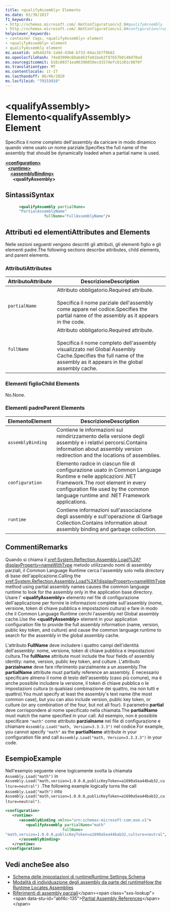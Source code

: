 ```yaml
---
title: <qualifyAssembly> Elemento
ms.date: 03/30/2017
f1_keywords:
- http://schemas.microsoft.com/.NetConfiguration/v2.0#qualifyAssembly
- http://schemas.microsoft.com/.NetConfiguration/v2.0#configuration/runtime/assemblyBinding/qualifyAssembly
helpviewer_keywords:
- container tags, <qualifyAssembly> element
- <qualifyAssembly> element
- qualifyAssembly element
ms.assetid: ad6442f6-1a9d-43b6-b733-04ac1b7f9b82
ms.openlocfilehash: 74e83900c68ab4b3fe01beb3f97657b0140d78ad
ms.sourcegitcommit: b16c00371ea06398859ecd157defc81301c9070f
ms.translationtype: MT
ms.contentlocale: it-IT
ms.lasthandoff: 06/06/2020
ms.locfileid: "79153919"
---
```

# <a name="qualifyassembly-element"></a><span data-ttu-id="abf4c-102">\<qualifyAssembly> Elemento</span><span class="sxs-lookup"><span data-stu-id="abf4c-102">\<qualifyAssembly> Element</span></span>
<span data-ttu-id="abf4c-103">Specifica il nome completo dell'assembly da caricare in modo dinamico quando viene usato un nome parziale.</span><span class="sxs-lookup"><span data-stu-id="abf4c-103">Specifies the full name of the assembly that should be dynamically loaded when a partial name is used.</span></span>  
  
[**\<configuration>**](../configuration-element.md)\
&nbsp;&nbsp;[**\<runtime>**](runtime-element.md)\
&nbsp;&nbsp;&nbsp;&nbsp;[**\<assemblyBinding>**](assemblybinding-element-for-runtime.md)\
&nbsp;&nbsp;&nbsp;&nbsp;&nbsp;&nbsp;**\<qualifyAssembly>**  
  
## <a name="syntax"></a><span data-ttu-id="abf4c-104">Sintassi</span><span class="sxs-lookup"><span data-stu-id="abf4c-104">Syntax</span></span>  
  
```xml  
      <qualifyAssembly partialName=  
      "PartialAssemblyName"  
                 fullName="FullAssemblyName"/>  
```  
  
## <a name="attributes-and-elements"></a><span data-ttu-id="abf4c-105">Attributi ed elementi</span><span class="sxs-lookup"><span data-stu-id="abf4c-105">Attributes and Elements</span></span>  
 <span data-ttu-id="abf4c-106">Nelle sezioni seguenti vengono descritti gli attributi, gli elementi figlio e gli elementi padre.</span><span class="sxs-lookup"><span data-stu-id="abf4c-106">The following sections describe attributes, child elements, and parent elements.</span></span>  
  
### <a name="attributes"></a><span data-ttu-id="abf4c-107">Attributi</span><span class="sxs-lookup"><span data-stu-id="abf4c-107">Attributes</span></span>  
  
|<span data-ttu-id="abf4c-108">Attributo</span><span class="sxs-lookup"><span data-stu-id="abf4c-108">Attribute</span></span>|<span data-ttu-id="abf4c-109">Descrizione</span><span class="sxs-lookup"><span data-stu-id="abf4c-109">Description</span></span>|  
|---------------|-----------------|  
|`partialName`|<span data-ttu-id="abf4c-110">Attributo obbligatorio.</span><span class="sxs-lookup"><span data-stu-id="abf4c-110">Required attribute.</span></span><br /><br /> <span data-ttu-id="abf4c-111">Specifica il nome parziale dell'assembly come appare nel codice.</span><span class="sxs-lookup"><span data-stu-id="abf4c-111">Specifies the partial name of the assembly as it appears in the code.</span></span>|  
|`fullName`|<span data-ttu-id="abf4c-112">Attributo obbligatorio.</span><span class="sxs-lookup"><span data-stu-id="abf4c-112">Required attribute.</span></span><br /><br /> <span data-ttu-id="abf4c-113">Specifica il nome completo dell'assembly visualizzato nel Global Assembly Cache.</span><span class="sxs-lookup"><span data-stu-id="abf4c-113">Specifies the full name of the assembly as it appears in the global assembly cache.</span></span>|  
  
### <a name="child-elements"></a><span data-ttu-id="abf4c-114">Elementi figlio</span><span class="sxs-lookup"><span data-stu-id="abf4c-114">Child Elements</span></span>  
 <span data-ttu-id="abf4c-115">No.</span><span class="sxs-lookup"><span data-stu-id="abf4c-115">None.</span></span>  
  
### <a name="parent-elements"></a><span data-ttu-id="abf4c-116">Elementi padre</span><span class="sxs-lookup"><span data-stu-id="abf4c-116">Parent Elements</span></span>  
  
|<span data-ttu-id="abf4c-117">Elemento</span><span class="sxs-lookup"><span data-stu-id="abf4c-117">Element</span></span>|<span data-ttu-id="abf4c-118">Descrizione</span><span class="sxs-lookup"><span data-stu-id="abf4c-118">Description</span></span>|  
|-------------|-----------------|  
|`assemblyBinding`|<span data-ttu-id="abf4c-119">Contiene le informazioni sul reindirizzamento della versione degli assembly e i relativi percorsi.</span><span class="sxs-lookup"><span data-stu-id="abf4c-119">Contains information about assembly version redirection and the locations of assemblies.</span></span>|  
|`configuration`|<span data-ttu-id="abf4c-120">Elemento radice in ciascun file di configurazione usato in Common Language Runtime e nelle applicazioni .NET Framework.</span><span class="sxs-lookup"><span data-stu-id="abf4c-120">The root element in every configuration file used by the common language runtime and .NET Framework applications.</span></span>|  
|`runtime`|<span data-ttu-id="abf4c-121">Contiene informazioni sull'associazione degli assembly e sull'operazione di Garbage Collection.</span><span class="sxs-lookup"><span data-stu-id="abf4c-121">Contains information about assembly binding and garbage collection.</span></span>|  
  
## <a name="remarks"></a><span data-ttu-id="abf4c-122">Commenti</span><span class="sxs-lookup"><span data-stu-id="abf4c-122">Remarks</span></span>  
 <span data-ttu-id="abf4c-123">Quando si chiama il <xref:System.Reflection.Assembly.Load%2A?displayProperty=nameWithType> metodo utilizzando nomi di assembly parziali, il Common Language Runtime cerca l'assembly solo nella directory di base dell'applicazione.</span><span class="sxs-lookup"><span data-stu-id="abf4c-123">Calling the <xref:System.Reflection.Assembly.Load%2A?displayProperty=nameWithType> method using partial assembly names causes the common language runtime to look for the assembly only in the application base directory.</span></span> <span data-ttu-id="abf4c-124">Usare l' **\<qualifyAssembly>** elemento nel file di configurazione dell'applicazione per fornire le informazioni complete sull'assembly (nome, versione, token di chiave pubblica e impostazioni cultura) e fare in modo che il Common Language Runtime cerchi l'assembly nel Global assembly cache.</span><span class="sxs-lookup"><span data-stu-id="abf4c-124">Use the **\<qualifyAssembly>** element in your application configuration file to provide the full assembly information (name, version, public key token, and culture) and cause the common language runtime to search for the assembly in the global assembly cache.</span></span>  
  
 <span data-ttu-id="abf4c-125">L'attributo **FullName** deve includere i quattro campi dell'identità dell'assembly: nome, versione, token di chiave pubblica e impostazioni cultura.</span><span class="sxs-lookup"><span data-stu-id="abf4c-125">The **fullName** attribute must include the four fields of assembly identity: name, version, public key token, and culture.</span></span> <span data-ttu-id="abf4c-126">L'attributo **parzialname** deve fare riferimento parzialmente a un assembly.</span><span class="sxs-lookup"><span data-stu-id="abf4c-126">The **partialName** attribute must partially reference an assembly.</span></span> <span data-ttu-id="abf4c-127">È necessario specificare almeno il nome di testo dell'assembly (caso più comune), ma è anche possibile includere la versione, il token di chiave pubblica o le impostazioni cultura (o qualsiasi combinazione dei quattro, ma non tutti e quattro).</span><span class="sxs-lookup"><span data-stu-id="abf4c-127">You must specify at least the assembly's text name (the most common case), but you can also include version, public key token, or culture (or any combination of the four, but not all four).</span></span> <span data-ttu-id="abf4c-128">Il parametro **partial** deve corrispondere al nome specificato nella chiamata.</span><span class="sxs-lookup"><span data-stu-id="abf4c-128">The **partialName** must match the name specified in your call.</span></span> <span data-ttu-id="abf4c-129">Ad esempio, non è possibile specificare `"math"` come attributo **parzialname** nel file di configurazione e chiamare `Assembly.Load("math, Version=3.3.3.3")` nel codice.</span><span class="sxs-lookup"><span data-stu-id="abf4c-129">For example, you cannot specify `"math"` as the **partialName** attribute in your configuration file and call `Assembly.Load("math, Version=3.3.3.3")` in your code.</span></span>  
  
## <a name="example"></a><span data-ttu-id="abf4c-130">Esempio</span><span class="sxs-lookup"><span data-stu-id="abf4c-130">Example</span></span>  
 <span data-ttu-id="abf4c-131">Nell'esempio seguente viene logicamente svolta la chiamata `Assembly.Load("math")` in `Assembly.Load("math,version=1.0.0.0,publicKeyToken=a1690a5ea44bab32,culture=neutral")` .</span><span class="sxs-lookup"><span data-stu-id="abf4c-131">The following example logically turns the call `Assembly.Load("math")` into `Assembly.Load("math,version=1.0.0.0,publicKeyToken=a1690a5ea44bab32,culture=neutral")`.</span></span>  
  
```xml  
<configuration>  
   <runtime>  
      <assemblyBinding xmlns="urn:schemas-microsoft-com:asm.v1">  
         <qualifyAssembly partialName="math"
                         fullName=  
"math,version=1.0.0.0,publicKeyToken=a1690a5ea44bab32,culture=neutral"/>  
      </assemblyBinding>  
   </runtime>  
</configuration>  
```  
  
## <a name="see-also"></a><span data-ttu-id="abf4c-132">Vedi anche</span><span class="sxs-lookup"><span data-stu-id="abf4c-132">See also</span></span>

- [<span data-ttu-id="abf4c-133">Schema delle impostazioni di runtime</span><span class="sxs-lookup"><span data-stu-id="abf4c-133">Runtime Settings Schema</span></span>](index.md)
- [<span data-ttu-id="abf4c-134">Modalità di individuazione degli assembly da parte del runtime</span><span class="sxs-lookup"><span data-stu-id="abf4c-134">How the Runtime Locates Assemblies</span></span>](../../../deployment/how-the-runtime-locates-assemblies.md)
- <span data-ttu-id="abf4c-135">[Riferimenti di assembly parziali](https://docs.microsoft.com/previous-versions/dotnet/netframework-4.0/0a7zy9z5(v=vs.100))</span><span class="sxs-lookup"><span data-stu-id="abf4c-135">[Partial Assembly References](https://docs.microsoft.com/previous-versions/dotnet/netframework-4.0/0a7zy9z5(v=vs.100))</span></span>
